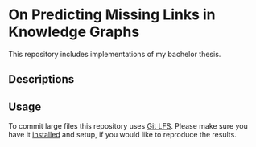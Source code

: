 # On Predicting Missing Links in Knowledge Graphs

This repository includes implementations of my bachelor thesis.

## Descriptions


## Usage
To commit large files this repository uses [Git LFS](https://git-lfs.github.com/).
Please make sure you have it [installed](https://help.github.com/articles/installing-git-large-file-storage/) and setup, if you would like to reproduce the results.
